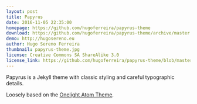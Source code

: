```yaml
---
layout: post
title: Papyrus
date: 2016-11-05 22:35:00
homepage: https://github.com/hugoferreira/papyrus-theme
download: https://github.com/hugoferreira/papyrus-theme/archive/master.zip
demo: http://hugosereno.eu
author: Hugo Sereno Ferreira
thumbnail: papyrus-theme.jpg
license: Creative Commons SA ShareAlike 3.0
license_link: https://github.com/hugoferreira/papyrus-theme/blob/master/LICENSE
---
```


Papyrus is a Jekyll theme with classic styling and careful typographic details.

Loosely based on the [Onelight Atom Theme](https://github.com/atom/one-light-ui).
